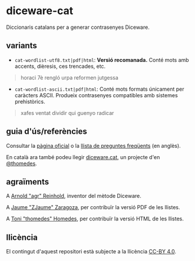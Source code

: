diceware-cat
============
Diccionaris catalans per a generar contrasenyes Diceware.

variants
--------
* ```cat-wordlist-utf8.txt|pdf|html```: **Versió recomanada.** Conté mots amb accents, dièresis, ces trencades, etc.

> horaci 7è rengló urpa reformen jutgessa

* ```cat-wordlist-ascii.txt|pdf|html```: Conté mots formats únicament per caràcters ASCII. Produeix contrasenyes compatibles amb sistemes prehistòrics.

> xafes ventat dividir qui guenyo radicar

guia d'ús/referències
---------------------
Consultar la [pàgina oficial](http://world.std.com/~reinhold/diceware.html) o la [llista de preguntes freqüents](http://world.std.com/~reinhold/dicewarefaq.html) (en anglès).

En català ara també podeu llegir [diceware.cat](http://diceware.cat/), un projecte d'en [@thomedes](https://github.com/thomedes).

agraïments
----------
A [Arnold "agr" Reinhold](http://world.std.com/~reinhold/), inventor del mètode Diceware.

A [Jaume "ZJaume" Zaragoza](https://github.com/ZJaume), per contribuïr la versió PDF de les llistes.

A [Toni "thomedes" Homedes](https://github.com/thomedes), per contribuïr la versió HTML de les llistes.

llicència
---------
El contingut d'aquest repositori està subjecte a la llicència [CC-BY 4.0](http://creativecommons.org/licenses/by/4.0/).
